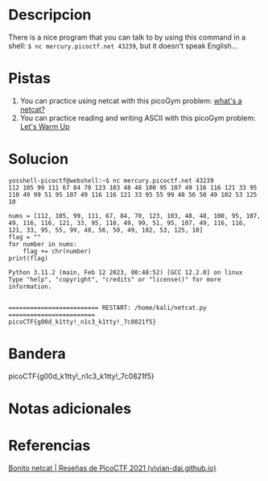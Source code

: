 # Descripcion
There is a nice program that you can talk to by using this command in a shell: `$ nc mercury.picoctf.net 43239`, but it doesn't speak English...


# Pistas
1. You can practice using netcat with this picoGym problem: [what's a netcat?](https://play.picoctf.org/practice/challenge/34)
2. You can practice reading and writing ASCII with this picoGym problem: [Let's Warm Up](https://play.picoctf.org/practice/challenge/22)


# Solucion
```
yosshell-picoctf@webshell:~$ nc mercury.picoctf.net 43239
112 105 99 111 67 84 70 123 103 48 48 100 95 107 49 116 116 121 33 95 110 49 99 51 95 107 49 116 116 121 33 95 55 99 48 56 50 49 102 53 125 10

nums = [112, 105, 99, 111, 67, 84, 70, 123, 103, 48, 48, 100, 95, 107, 49, 116, 116, 121, 33, 95, 110, 49, 99, 51, 95, 107, 49, 116, 116, 121, 33, 95, 55, 99, 48, 56, 50, 49, 102, 53, 125, 10]
flag = ""
for number in nums:
    flag += chr(number)
print(flag)

Python 3.11.2 (main, Feb 12 2023, 00:48:52) [GCC 12.2.0] on linux
Type "help", "copyright", "credits" or "license()" for more information.


========================= RESTART: /home/kali/netcat.py ========================
picoCTF{g00d_k1tty!_n1c3_k1tty!_7c0821f5}

```


# Bandera
picoCTF{g00d_k1tty!_n1c3_k1tty!_7c0821f5}

# Notas adicionales


# Referencias
[Bonito netcat | Reseñas de PicoCTF 2021 (vivian-dai.github.io)](https://vivian-dai.github.io/PicoCTF2021-Writeup/General%20Skills/Nice%20netcat/Nice%20netcat.html)
